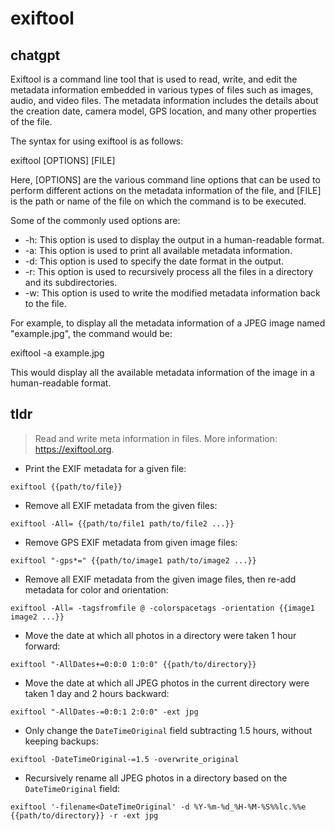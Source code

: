 # exiftool 
## chatgpt 
Exiftool is a command line tool that is used to read, write, and edit the metadata information embedded in various types of files such as images, audio, and video files. The metadata information includes the details about the creation date, camera model, GPS location, and many other properties of the file. 

The syntax for using exiftool is as follows:

exiftool [OPTIONS] [FILE]

Here, [OPTIONS] are the various command line options that can be used to perform different actions on the metadata information of the file, and [FILE] is the path or name of the file on which the command is to be executed.

Some of the commonly used options are:

- -h: This option is used to display the output in a human-readable format.
- -a: This option is used to print all available metadata information.
- -d: This option is used to specify the date format in the output.
- -r: This option is used to recursively process all the files in a directory and its subdirectories.
- -w: This option is used to write the modified metadata information back to the file.

For example, to display all the metadata information of a JPEG image named "example.jpg", the command would be:

exiftool -a example.jpg

This would display all the available metadata information of the image in a human-readable format. 

## tldr 
 
> Read and write meta information in files.
> More information: <https://exiftool.org>.

- Print the EXIF metadata for a given file:

`exiftool {{path/to/file}}`

- Remove all EXIF metadata from the given files:

`exiftool -All= {{path/to/file1 path/to/file2 ...}}`

- Remove GPS EXIF metadata from given image files:

`exiftool "-gps*=" {{path/to/image1 path/to/image2 ...}}`

- Remove all EXIF metadata from the given image files, then re-add metadata for color and orientation:

`exiftool -All= -tagsfromfile @ -colorspacetags -orientation {{image1 image2 ...}}`

- Move the date at which all photos in a directory were taken 1 hour forward:

`exiftool "-AllDates+=0:0:0 1:0:0" {{path/to/directory}}`

- Move the date at which all JPEG photos in the current directory were taken 1 day and 2 hours backward:

`exiftool "-AllDates-=0:0:1 2:0:0" -ext jpg`

- Only change the `DateTimeOriginal` field subtracting 1.5 hours, without keeping backups:

`exiftool -DateTimeOriginal-=1.5 -overwrite_original`

- Recursively rename all JPEG photos in a directory based on the `DateTimeOriginal` field:

`exiftool '-filename<DateTimeOriginal' -d %Y-%m-%d_%H-%M-%S%%lc.%%e {{path/to/directory}} -r -ext jpg`
